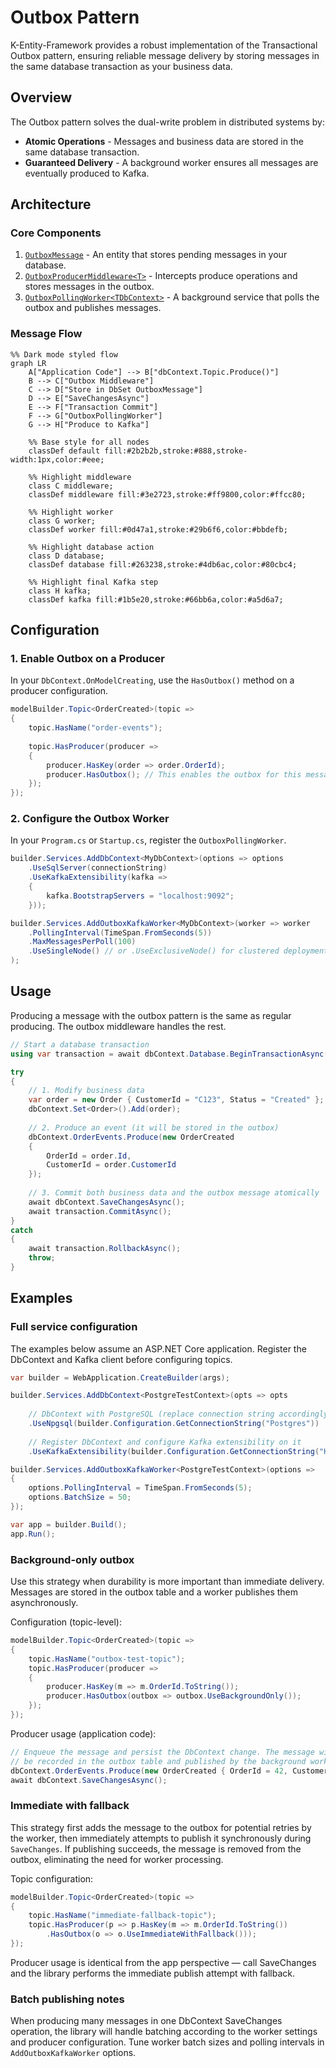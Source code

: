 # Outbox Pattern

K-Entity-Framework provides a robust implementation of the Transactional Outbox pattern, ensuring reliable message delivery by storing messages in the same database transaction as your business data.

## Overview

The Outbox pattern solves the dual-write problem in distributed systems by:

- **Atomic Operations** - Messages and business data are stored in the same database transaction.
- **Guaranteed Delivery** - A background worker ensures all messages are eventually produced to Kafka.

## Architecture

### Core Components

1.  [`OutboxMessage`](../api/K.EntityFrameworkCore.OutboxMessage.yml) - An entity that stores pending messages in your database.
2.  [`OutboxProducerMiddleware<T>`](../api/K.EntityFrameworkCore.Middlewares.Outbox.OutboxMiddlewareSettings-1.yml) - Intercepts produce operations and stores messages in the outbox.
3.  [`OutboxPollingWorker<TDbContext>`](../api/K.EntityFrameworkCore.Extensions.OutboxPollingWorkerSettings-1.yml) - A background service that polls the outbox and publishes messages.

### Message Flow

```mermaid
%% Dark mode styled flow
graph LR
    A["Application Code"] --> B["dbContext.Topic.Produce()"]
    B --> C["Outbox Middleware"]
    C --> D["Store in DbSet OutboxMessage"]
    D --> E["SaveChangesAsync"]
    E --> F["Transaction Commit"]
    F --> G["OutboxPollingWorker"]
    G --> H["Produce to Kafka"]

    %% Base style for all nodes
    classDef default fill:#2b2b2b,stroke:#888,stroke-width:1px,color:#eee;

    %% Highlight middleware
    class C middleware;
    classDef middleware fill:#3e2723,stroke:#ff9800,color:#ffcc80;

    %% Highlight worker
    class G worker;
    classDef worker fill:#0d47a1,stroke:#29b6f6,color:#bbdefb;

    %% Highlight database action
    class D database;
    classDef database fill:#263238,stroke:#4db6ac,color:#80cbc4;

    %% Highlight final Kafka step
    class H kafka;
    classDef kafka fill:#1b5e20,stroke:#66bb6a,color:#a5d6a7;
```

## Configuration

### 1. Enable Outbox on a Producer

In your `DbContext.OnModelCreating`, use the `HasOutbox()` method on a producer configuration.

```csharp
modelBuilder.Topic<OrderCreated>(topic =>
{
    topic.HasName("order-events");
    
    topic.HasProducer(producer =>
    {
        producer.HasKey(order => order.OrderId);
        producer.HasOutbox(); // This enables the outbox for this message type
    });
});
```

### 2. Configure the Outbox Worker

In your `Program.cs` or `Startup.cs`, register the `OutboxPollingWorker`.

```csharp
builder.Services.AddDbContext<MyDbContext>(options => options
    .UseSqlServer(connectionString)
    .UseKafkaExtensibility(kafka =>
    {
        kafka.BootstrapServers = "localhost:9092";
    }));

builder.Services.AddOutboxKafkaWorker<MyDbContext>(worker => worker
    .PollingInterval(TimeSpan.FromSeconds(5))
    .MaxMessagesPerPoll(100)
    .UseSingleNode() // or .UseExclusiveNode() for clustered deployments
);
```

## Usage

Producing a message with the outbox pattern is the same as regular producing. The outbox middleware handles the rest.

```csharp
// Start a database transaction
using var transaction = await dbContext.Database.BeginTransactionAsync();

try
{
    // 1. Modify business data
    var order = new Order { CustomerId = "C123", Status = "Created" };
    dbContext.Set<Order>().Add(order);
    
    // 2. Produce an event (it will be stored in the outbox)
    dbContext.OrderEvents.Produce(new OrderCreated 
    { 
        OrderId = order.Id, 
        CustomerId = order.CustomerId 
    });
    
    // 3. Commit both business data and the outbox message atomically
    await dbContext.SaveChangesAsync();
    await transaction.CommitAsync();
}
catch
{
    await transaction.RollbackAsync();
    throw;
}
```

## Examples

### Full service configuration

The examples below assume an ASP.NET Core application. Register the DbContext and Kafka client before configuring topics.

```csharp
var builder = WebApplication.CreateBuilder(args);

builder.Services.AddDbContext<PostgreTestContext>(opts => opts
    
    // DbContext with PostgreSQL (replace connection string accordingly)
    .UseNpgsql(builder.Configuration.GetConnectionString("Postgres"))
    
    // Register DbContext and configure Kafka extensibility on it
    .UseKafkaExtensibility(builder.Configuration.GetConnectionString("Kafka")));

builder.Services.AddOutboxKafkaWorker<PostgreTestContext>(options =>
{
    options.PollingInterval = TimeSpan.FromSeconds(5);
    options.BatchSize = 50;
});

var app = builder.Build();
app.Run();
```

### Background-only outbox

Use this strategy when durability is more important than immediate delivery. Messages are stored in the outbox table and a worker publishes them asynchronously.

Configuration (topic-level):

```csharp
modelBuilder.Topic<OrderCreated>(topic =>
{
    topic.HasName("outbox-test-topic");
    topic.HasProducer(producer =>
    {
        producer.HasKey(m => m.OrderId.ToString());
        producer.HasOutbox(outbox => outbox.UseBackgroundOnly());
    });
});
```

Producer usage (application code):

```csharp
// Enqueue the message and persist the DbContext change. The message will
// be recorded in the outbox table and published by the background worker.
dbContext.OrderEvents.Produce(new OrderCreated { OrderId = 42, CustomerId = "OutboxTest" });
await dbContext.SaveChangesAsync();
```

### Immediate with fallback

This strategy first adds the message to the outbox for potential retries by the worker, then immediately attempts to publish it synchronously during `SaveChanges`. If publishing succeeds, the message is removed from the outbox, eliminating the need for worker processing.

Topic configuration:

```csharp
modelBuilder.Topic<OrderCreated>(topic =>
{
    topic.HasName("immediate-fallback-topic");
    topic.HasProducer(p => p.HasKey(m => m.OrderId.ToString())
        .HasOutbox(o => o.UseImmediateWithFallback()));
});
```

Producer usage is identical from the app perspective — call SaveChanges and the library performs the immediate publish attempt with fallback.

### Batch publishing notes

When producing many messages in one DbContext SaveChanges operation, the library will handle batching according to the worker settings and producer configuration. Tune worker batch sizes and polling intervals in `AddOutboxKafkaWorker` options.